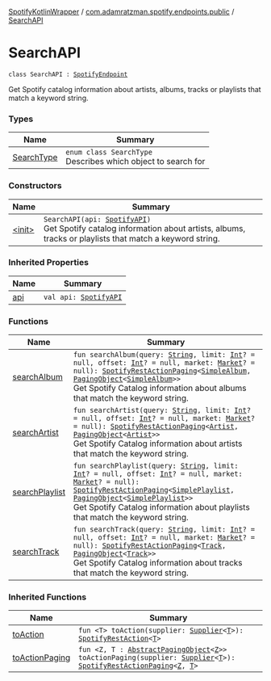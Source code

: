 [SpotifyKotlinWrapper](../../index.md) / [com.adamratzman.spotify.endpoints.public](../index.md) / [SearchAPI](./index.md)

# SearchAPI

`class SearchAPI : `[`SpotifyEndpoint`](../../com.adamratzman.spotify.utils/-spotify-endpoint/index.md)

Get Spotify catalog information about artists, albums, tracks or playlists that match a keyword string.

### Types

| Name | Summary |
|---|---|
| [SearchType](-search-type/index.md) | `enum class SearchType`<br>Describes which object to search for |

### Constructors

| Name | Summary |
|---|---|
| [&lt;init&gt;](-init-.md) | `SearchAPI(api: `[`SpotifyAPI`](../../com.adamratzman.spotify.main/-spotify-a-p-i/index.md)`)`<br>Get Spotify catalog information about artists, albums, tracks or playlists that match a keyword string. |

### Inherited Properties

| Name | Summary |
|---|---|
| [api](../../com.adamratzman.spotify.utils/-spotify-endpoint/api.md) | `val api: `[`SpotifyAPI`](../../com.adamratzman.spotify.main/-spotify-a-p-i/index.md) |

### Functions

| Name | Summary |
|---|---|
| [searchAlbum](search-album.md) | `fun searchAlbum(query: `[`String`](https://kotlinlang.org/api/latest/jvm/stdlib/kotlin/-string/index.html)`, limit: `[`Int`](https://kotlinlang.org/api/latest/jvm/stdlib/kotlin/-int/index.html)`? = null, offset: `[`Int`](https://kotlinlang.org/api/latest/jvm/stdlib/kotlin/-int/index.html)`? = null, market: `[`Market`](../../com.adamratzman.spotify.utils/-market/index.md)`? = null): `[`SpotifyRestActionPaging`](../../com.adamratzman.spotify.main/-spotify-rest-action-paging/index.md)`<`[`SimpleAlbum`](../../com.adamratzman.spotify.utils/-simple-album/index.md)`, `[`PagingObject`](../../com.adamratzman.spotify.utils/-paging-object/index.md)`<`[`SimpleAlbum`](../../com.adamratzman.spotify.utils/-simple-album/index.md)`>>`<br>Get Spotify Catalog information about albums that match the keyword string. |
| [searchArtist](search-artist.md) | `fun searchArtist(query: `[`String`](https://kotlinlang.org/api/latest/jvm/stdlib/kotlin/-string/index.html)`, limit: `[`Int`](https://kotlinlang.org/api/latest/jvm/stdlib/kotlin/-int/index.html)`? = null, offset: `[`Int`](https://kotlinlang.org/api/latest/jvm/stdlib/kotlin/-int/index.html)`? = null, market: `[`Market`](../../com.adamratzman.spotify.utils/-market/index.md)`? = null): `[`SpotifyRestActionPaging`](../../com.adamratzman.spotify.main/-spotify-rest-action-paging/index.md)`<`[`Artist`](../../com.adamratzman.spotify.utils/-artist/index.md)`, `[`PagingObject`](../../com.adamratzman.spotify.utils/-paging-object/index.md)`<`[`Artist`](../../com.adamratzman.spotify.utils/-artist/index.md)`>>`<br>Get Spotify Catalog information about artists that match the keyword string. |
| [searchPlaylist](search-playlist.md) | `fun searchPlaylist(query: `[`String`](https://kotlinlang.org/api/latest/jvm/stdlib/kotlin/-string/index.html)`, limit: `[`Int`](https://kotlinlang.org/api/latest/jvm/stdlib/kotlin/-int/index.html)`? = null, offset: `[`Int`](https://kotlinlang.org/api/latest/jvm/stdlib/kotlin/-int/index.html)`? = null, market: `[`Market`](../../com.adamratzman.spotify.utils/-market/index.md)`? = null): `[`SpotifyRestActionPaging`](../../com.adamratzman.spotify.main/-spotify-rest-action-paging/index.md)`<`[`SimplePlaylist`](../../com.adamratzman.spotify.utils/-simple-playlist/index.md)`, `[`PagingObject`](../../com.adamratzman.spotify.utils/-paging-object/index.md)`<`[`SimplePlaylist`](../../com.adamratzman.spotify.utils/-simple-playlist/index.md)`>>`<br>Get Spotify Catalog information about playlists that match the keyword string. |
| [searchTrack](search-track.md) | `fun searchTrack(query: `[`String`](https://kotlinlang.org/api/latest/jvm/stdlib/kotlin/-string/index.html)`, limit: `[`Int`](https://kotlinlang.org/api/latest/jvm/stdlib/kotlin/-int/index.html)`? = null, offset: `[`Int`](https://kotlinlang.org/api/latest/jvm/stdlib/kotlin/-int/index.html)`? = null, market: `[`Market`](../../com.adamratzman.spotify.utils/-market/index.md)`? = null): `[`SpotifyRestActionPaging`](../../com.adamratzman.spotify.main/-spotify-rest-action-paging/index.md)`<`[`Track`](../../com.adamratzman.spotify.utils/-track/index.md)`, `[`PagingObject`](../../com.adamratzman.spotify.utils/-paging-object/index.md)`<`[`Track`](../../com.adamratzman.spotify.utils/-track/index.md)`>>`<br>Get Spotify Catalog information about tracks that match the keyword string. |

### Inherited Functions

| Name | Summary |
|---|---|
| [toAction](../../com.adamratzman.spotify.utils/-spotify-endpoint/to-action.md) | `fun <T> toAction(supplier: `[`Supplier`](http://docs.oracle.com/javase/8/docs/api/java/util/function/Supplier.html)`<`[`T`](../../com.adamratzman.spotify.utils/-spotify-endpoint/to-action.md#T)`>): `[`SpotifyRestAction`](../../com.adamratzman.spotify.main/-spotify-rest-action/index.md)`<`[`T`](../../com.adamratzman.spotify.utils/-spotify-endpoint/to-action.md#T)`>` |
| [toActionPaging](../../com.adamratzman.spotify.utils/-spotify-endpoint/to-action-paging.md) | `fun <Z, T : `[`AbstractPagingObject`](../../com.adamratzman.spotify.utils/-abstract-paging-object/index.md)`<`[`Z`](../../com.adamratzman.spotify.utils/-spotify-endpoint/to-action-paging.md#Z)`>> toActionPaging(supplier: `[`Supplier`](http://docs.oracle.com/javase/8/docs/api/java/util/function/Supplier.html)`<`[`T`](../../com.adamratzman.spotify.utils/-spotify-endpoint/to-action-paging.md#T)`>): `[`SpotifyRestActionPaging`](../../com.adamratzman.spotify.main/-spotify-rest-action-paging/index.md)`<`[`Z`](../../com.adamratzman.spotify.utils/-spotify-endpoint/to-action-paging.md#Z)`, `[`T`](../../com.adamratzman.spotify.utils/-spotify-endpoint/to-action-paging.md#T)`>` |
